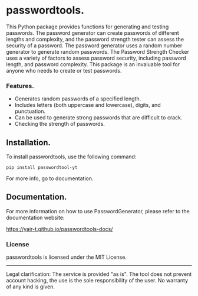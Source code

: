 # passwordtools.
This Python package provides functions for generating and testing passwords. The password generator can create passwords of different lengths and complexity, and the password strength tester can assess the security of a password. The password generator uses a random number generator to generate random passwords. The Password Strength Checker uses a variety of factors to assess password security, including password length, and password complexity. This package is an invaluable tool for anyone who needs to create or test passwords.
    
### Features.
- Generates random passwords of a specified length.
- Includes letters (both uppercase and lowercase), digits, and punctuation.
- Can be used to generate strong passwords that are difficult to crack.
- Checking the strength of passwords.
## Installation.
To install passwordtools, use the following command:

    pip install passwordtool-yt


For more info, go to documentation.
## Documentation.

For more information on how to use PasswordGenerator, please refer to the documentation website:

https://yair-t.github.io/passwordtools-docs/


### License
passwordtools is licensed under the MIT License.



------------
Legal clarification: The service is provided "as is". The tool does not prevent account hacking, the use is the sole responsibility of the user. No warranty of any kind is given.
